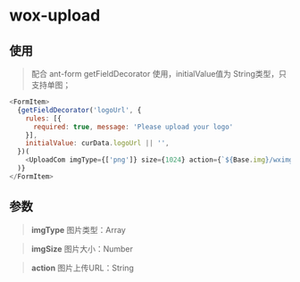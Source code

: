 # wox-upload

## 使用

> 配合 ant-form getFieldDecorator 使用，initialValue值为 String类型，只支持单图；

```javascript
<FormItem>
  {getFieldDecorator('logoUrl', {
    rules: [{
      required: true, message: 'Please upload your logo'
    }],
    initialValue: curData.logoUrl || '',
  })(
    <UploadCom imgType={['png']} size={1024} action={`${Base.img}/wximg/dppLogo/upload`}/>
  )}
</FormItem>
```

## 参数

> **imgType** 图片类型：Array

> **imgSize** 图片大小：Number

> **action**  图片上传URL：String